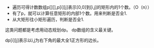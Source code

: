 
* 遍历可得计数数组p[][],p[i][j]表示[0,0]到[i,j]的矩形内的1个数。（O（n））
* 有了p，就可以计算任意矩形的内部1个数。用来判断是否全1.
* 从大矩形往小矩形遍历，判断是否全1.

这类问题都是考虑用动态规划dp。
dp数组的含义最关键。

dp[i][j]表示以i,j为右下角的最大全1正方形的边长。

